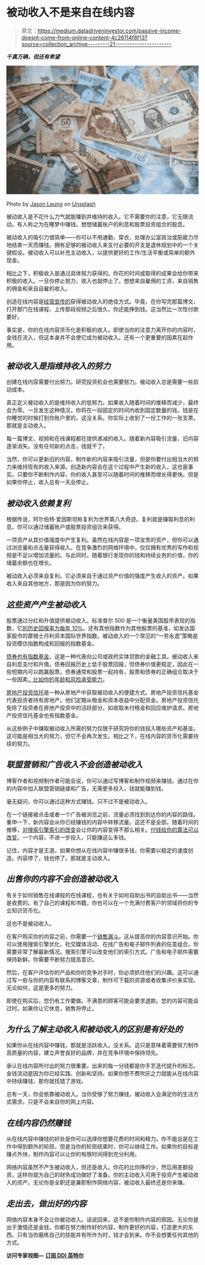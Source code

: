 # 被动收入不是来自在线内容

> 原文：<https://medium.datadriveninvestor.com/passive-income-doesnt-come-from-online-content-4c26114f8f13?source=collection_archive---------21----------------------->

***千真万确，但还有希望***

![](img/4df05285dfe4a50bb724db51312be7d3.png)

Photo by [Jason Leung](https://unsplash.com/@ninjason?utm_source=medium&utm_medium=referral) on [Unsplash](https://unsplash.com?utm_source=medium&utm_medium=referral)

被动收入是不花什么力气就能赚到并维持的收入。它不需要你的注意，它无限流动。有人称之为在睡梦中赚钱。想想储蓄账户的利息和股票投资组合的股息。

被动收入的吸引力很简单——你可以不用通勤、穿衣、处理办公室政治或筋疲力尽地结束一天而赚钱。拥有足够的被动收入来支付必要的开支是退休规划中的一个关键假设。被动收入可以补充主动收入，以提供更好的工作/生活平衡或简单的额外现金。

相比之下，积极收入是通过具体努力获得的。你花的时间或取得的成果会给你带来积极的收入。一旦你停止努力，收入也就停止了。想想来自雇佣的工资，来自销售的佣金和来自自雇的收入。

创造在线内容是[经常宣传的](https://www.oberlo.com/blog/passive-income)获得被动收入的绝佳方式。毕竟，在你写完那篇博文、打开那门在线课程、上传那段视频之后很久，你还能挣到钱。这当然比一次性付款要好。

事实是，你的在线内容货币化是积极的收入。即使当你的注意力离开你的内容时，金钱在流入，但这本身并不会使它成为被动收入。还有一个更重要的因素在起作用。

## *被动收入是指维持收入的努力*

创建在线内容需要付出努力。研究投资机会也需要努力。被动收入总是需要一些启动成本。

真正定义被动收入的是维持收入的低努力。如果收入随着时间的推移而减少，最终会为零。一旦发生这种情况，你将在一段固定的时间内收到固定数量的钱。钱是在你睡觉的时候打到你账户里的，这没关系。你实际上收到了一份工作的一张支票。那就是主动收入。

每一篇博文、视频和在线课程都在提供递减的收入。随着新内容吸引流量，旧内容逐渐消失。没有任何新的点击，钱就干了。

当然，你可以更新旧的内容，制作新的内容来吸引流量，但是你要付出相当大的努力来维持现有的收入来源。创造新内容会在这个过程中产生新的收入，这也是事实。只要你不断制作内容，你的收入甚至可以随着时间的推移而增长得更快。但是如果你停止，收入总有一天会停止。

## *被动收入依赖复利*

根据传说，阿尔伯特·爱因斯坦称复利为世界第八大奇迹。复利就是赚取利息的利息。你可以通过储蓄账户或股票投资组合来获得。

一项资产从其价值强度中产生复利。虽然在线内容是一项宝贵的资产，但你可以通过浏览量和点击量获得收入。在竞争激烈的网络环境中，仅仅拥有优秀的写作和视频是不足以增加流量的。与此同时，随着银行发现你的钱和持续业务的价值，你的储蓄余额也在增长。

被动收入必须来自复利。它必须来自于通过资产价值的强度产生收入的资产。如果收入来自其他地方，那是因为你的努力。

## *这些资产产生被动收入*

股票通过分红和升值提供被动收入。标准普尔 500 是一个衡量美国股市表现的指数，它[的历史回报率为每年 10%](https://www.nerdwallet.com/article/investing/average-stock-market-return)。还有其他指数作为其他股票的基准，如发达国家股市的摩根士丹利资本国际世界指数。被动收入的一个常见的“一劳永逸”策略是投资模仿指数构成和回报的指数基金。

[债券也有指数基金](https://www.thebalance.com/the-benefits-and-risks-of-bond-index-funds-416976)，这是一种代表向公司或政府实体贷款的金融工具。被动收入来自利息支付和升值。债券回报历史上低于股票回报，但债券价值更稳定，因此在一些短期内可以跑赢股票。债券通常和股票一起持有，股票和债券的正确组合取决于一些因素[，比如你的年龄和风险承受能力](https://www.thebalance.com/100-minus-age-allocation-approach-puts-retirees-at-risk-2388296)。

[房地产投资信托](https://www.reit.com/what-reit)是一种从房地产中获取被动收入的便捷方式。房地产投资信托基金代表投资者持有房地产。他们定期从租金和资本收益中分配资金。房地产投资信托免除了投资者在房地产投资中的活跃部分，如收取未付租金和回应维护请求。房地产投资信托基金也有指数基金。

从这些例子中赚取被动收入所需的努力仅限于研究将你的钱投入哪些资产和基金。这可能是相当大的努力，但它不会再次发生。相比之下，在线内容的货币化需要持续的努力。

## *联盟营销和广告收入不会创造被动收入*

博客作者和视频制作者可能会说，你可以通过写博客和制作视频来赚钱。通过在你的内容中加入联盟营销链接和广告，无需更多投入，钱就能赚到钱。

毫无疑问，你可以通过这种方式赚钱。只不过不是被动收入。

在一个链接被点击或者一个广告被浏览之前，流量必须找到到达你的内容的路径。重申一下，新内容会从你已经赚钱的内容中转移流量。这还不是全部。随着时间的推移，[对搜索引擎索引的改变](https://www.searchenginejournal.com/google-algorithm-history/)会让你的内容变得不那么相关。[付钱给你的算法可以改变](https://www.searchenginejournal.com/youtube-changes-rolling-out-january-2020-may-impact-creator-revenue/338065/)。一个内容，不进一步投入，只能赚这么多钱。

记住，内容才是王道。如果你想从在线内容中赚很多钱，你需要以稳定的速度创造。内容停了，钱也停了。那就是主动收入。

## *出售你的内容不会创造被动收入*

有关于如何销售在线课程的在线课程，也有关于如何自助出书的自助出书——当然是收费的。有了自己的课程和书籍，你也可以在一个充满付费客户的领域将你的专业知识货币化。

这也不是被动收入。

在客户购买你的内容之前，你需要一个[销售漏斗](https://www.crazyegg.com/blog/sales-funnel/)。这从提高你的内容意识开始。你可以使用搜索引擎优化、社交媒体活动、在线广告和电子邮件列表的任意组合。你需要非常了解最新情况。搜索引擎可以改变他们的索引方式。广告和电子邮件需要保持新鲜。你需要不断努力提高意识。

然后，在客户评估你的产品和你的竞争对手时，你必须抓住他们的兴趣。这可以通过写一些与你的内容有联系的博客文章，制作可下载的资源或者收集评价来实现。无论如何，这是更多的努力。

即使在购买后，您仍有工作要做。不满意的顾客可能会要求退款。您的内容可能会过时。如果你让它休息，销售将停止。

## *为什么了解主动收入和被动收入的区别是有好处的*

如果你从在线内容中赚钱，那就是活跃收入。没关系。这只是意味着需要努力制作高质量的内容，建立声誉良好的品牌，并在竞争环境中保持领先。

承认在线内容所付出的努力很重要。出来的每一分钱都是你手艺迭代提升的标志。金钱流动是因为你已经实践、创新和坚持。如果你想不费吹灰之力就能从在线内容中持续赚钱，那你就找错了游戏。

总有一天，你会依靠被动收入。当你受够了努力赚钱，被动收入会满足你的生活方式需求。只是不会来自你的网上内容。

## *在线内容仍然赚钱*

从在线内容中赚钱的好处是你可以选择你想要花费的时间和精力。你不能总是在工作中得到额外的轮班，但是当你的轮班结束时，你可以继续工作。如果你的目标是赚点外快，制作内容可以让你的有限时间得到充分利用。

网络内容虽然不产生被动收入，但还是收入。你花的比你挣的少，然后用差额投资，这样你就为自己的财务成功做好了准备。你的主动收入可用于投资产生被动收入的资产。无论你是全职还是兼职制作网络内容，被动收入最终还是你来赚。

## *走出去，做出好的内容*

网络内容本身不会让你被动收入。话说回来，这不是你制作内容的原因。无论你是出于激情还是金钱，你都在努力制作好的内容，制作更好的内容，打造更大的东西。只有当你磨练自己的技能并有所作为时，钱才会到来。你不会想要任何其他的方式。

**访问专家视图—** [**订阅 DDI 英特尔**](https://datadriveninvestor.com/ddi-intel)